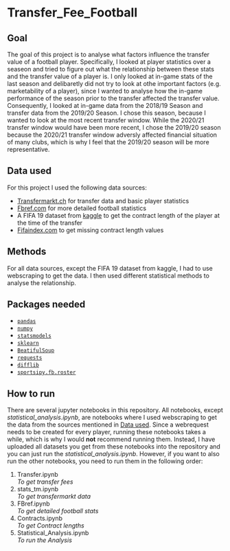 # Transfer_Fee_Football
## Goal
The goal of this project is to analyse what factors influence the transfer value of a football player. Specifically, I looked at player statistics over a seaseon and tried to figure out what the relationship between these stats and the transfer value of a player is. I only looked at in-game stats of the last season and delibaretly did not try to look at othe important factors (e.g. marketability of a player), since I wanted to analyse how the in-game performance of the season prior to the transfer affected the transfer value. Consequently, I looked at in-game data from the 2018/19 Season and transfer data from the 2019/20 Season. I chose this season, because I wanted to look at the most recent transfer window. While the 2020/21 transfer window would have been more recent, I chose the 2019/20 season because the 2020/21 transfer window adversly affected financial situation of many clubs, which is why I feel that the 2019/20 season will be more representative.
## Data used
For this project I used the following data sources:
- [Transfermarkt.ch](https://www.transfermarkt.ch/) for transfer data and basic player statistics
- [Fbref.com](https://fbref.com/en/) for more detailed football statistics
- A FIFA 19 dataset from [kaggle](https://www.kaggle.com/karangadiya/fifa19) to get the contract length of the player at the time of the transfer
- [Fifaindex.com](https://www.fifaindex.com/de/) to get missing contract length values
## Methods
For all data sources, except the FIFA 19 dataset from kaggle, I had to use webscraping to get the data. I then used different statistical methods to analyse the relationship.
## Packages needed
- [`pandas`](https://pandas.pydata.org/docs/)
- [`numpy`](https://numpy.org/doc/1.20/)
- [`statsmodels`](https://www.statsmodels.org/stable/index.html)
- [`sklearn`](https://scikit-learn.org/stable/)
- [`BeatifulSoup`](https://www.crummy.com/software/BeautifulSoup/bs4/doc/)
- [`requests`](https://docs.python-requests.org/en/master/)
- [`difflib`](https://docs.python.org/3/library/difflib.html)
- [`sportsipy.fb.roster`](https://sportsreference.readthedocs.io/en/stable/fb.html)
## How to run
There are several jupyter notebooks in this repository. All notebooks, except *statistical_analysis.ipynb*, are notebooks where I used webscraping to get the data from the sources mentioned in [Data used](#data-used). Since a webrequest needs to be created for every player, running these notebooks takes a while, which is why I would **not** recommend running them. Instead, I have uploaded all datasets you get from these notebooks into the repository and you can just run the *statistical_analysis.ipynb*. However, if you want to also run the other notebooks, you need to run them in the following order:
1. Transfer.ipynb <br /> *To get transfer fees*
2. stats_tm.ipynb <br /> *To get transfermarkt data*
3. FBref.ipynb <br /> *To get detailed football stats*
4. Contracts.ipynb <br /> *To get Contract lengths*
5. Statistical_Analysis.ipynb <br /> *To run the Analysis*
